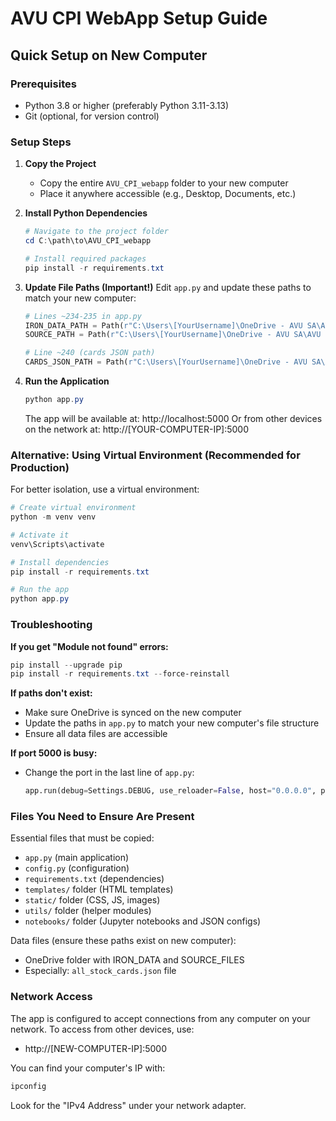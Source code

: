 # AVU CPI WebApp Setup Guide

## Quick Setup on New Computer

### Prerequisites
- Python 3.8 or higher (preferably Python 3.11-3.13)
- Git (optional, for version control)

### Setup Steps

1. **Copy the Project**
   - Copy the entire `AVU_CPI_webapp` folder to your new computer
   - Place it anywhere accessible (e.g., Desktop, Documents, etc.)

2. **Install Python Dependencies**
   ```powershell
   # Navigate to the project folder
   cd C:\path\to\AVU_CPI_webapp
   
   # Install required packages
   pip install -r requirements.txt
   ```

3. **Update File Paths (Important!)**
   Edit `app.py` and update these paths to match your new computer:
   ```python
   # Lines ~234-235 in app.py
   IRON_DATA_PATH = Path(r"C:\Users\[YourUsername]\OneDrive - AVU SA\AVU CPI Campaign\Puzzle_control_Reports\IRON_DATA")
   SOURCE_PATH = Path(r"C:\Users\[YourUsername]\OneDrive - AVU SA\AVU CPI Campaign\Puzzle_control_Reports\SOURCE_FILES")
   
   # Line ~240 (cards JSON path)
   CARDS_JSON_PATH = Path(r"C:\Users\[YourUsername]\OneDrive - AVU SA\AVU CPI Campaign\Puzzle_control_Reports\SOURCE_FILES\all_stock_cards.json")
   ```

4. **Run the Application**
   ```powershell
   python app.py
   ```
   
   The app will be available at: http://localhost:5000
   Or from other devices on the network at: http://[YOUR-COMPUTER-IP]:5000

### Alternative: Using Virtual Environment (Recommended for Production)

For better isolation, use a virtual environment:

```powershell
# Create virtual environment
python -m venv venv

# Activate it
venv\Scripts\activate

# Install dependencies
pip install -r requirements.txt

# Run the app
python app.py
```

### Troubleshooting

**If you get "Module not found" errors:**
```powershell
pip install --upgrade pip
pip install -r requirements.txt --force-reinstall
```

**If paths don't exist:**
- Make sure OneDrive is synced on the new computer
- Update the paths in `app.py` to match your new computer's file structure
- Ensure all data files are accessible

**If port 5000 is busy:**
- Change the port in the last line of `app.py`:
  ```python
  app.run(debug=Settings.DEBUG, use_reloader=False, host="0.0.0.0", port=5001)
  ```

### Files You Need to Ensure Are Present

Essential files that must be copied:
- `app.py` (main application)
- `config.py` (configuration)
- `requirements.txt` (dependencies)
- `templates/` folder (HTML templates)
- `static/` folder (CSS, JS, images)
- `utils/` folder (helper modules)
- `notebooks/` folder (Jupyter notebooks and JSON configs)

Data files (ensure these paths exist on new computer):
- OneDrive folder with IRON_DATA and SOURCE_FILES
- Especially: `all_stock_cards.json` file

### Network Access

The app is configured to accept connections from any computer on your network.
To access from other devices, use:
- http://[NEW-COMPUTER-IP]:5000

You can find your computer's IP with:
```powershell
ipconfig
```
Look for the "IPv4 Address" under your network adapter.